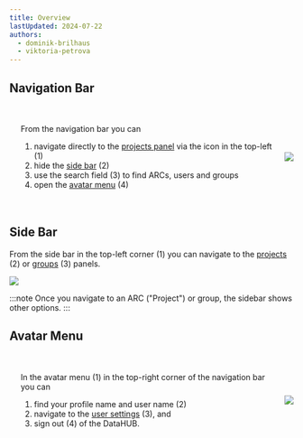 ```yaml
---
title: Overview
lastUpdated: 2024-07-22
authors:
  - dominik-brilhaus
  - viktoria-petrova
---
```


<style>

.container {
  display: flex;
  align-items: center;
  /*justify-content: center;*/
}

</style>

## Navigation Bar

<div class="container">

  <div style="padding: 20px;">
  
  From the navigation bar you can

  1. navigate directly to the [projects panel](../datahub-projects-panel) via the icon in the top-left (1)
  2. hide the [side bar](#side-bar) (2)
  3. use the search field (3) to find ARCs, users and groups
  4. open the [avatar menu](#avatar-menu) (4)

  </div>

  ![](@images/datahub/datahub-navbar.drawio.png)

</div>

## Side Bar

From the side bar in the top-left corner (1) you can navigate to the [projects](../datahub-projects-panel) (2) or [groups](../datahub-groups-panel) (3) panels.

![](@images/datahub/datahub-hamburger-menu.drawio.png)

:::note
Once you navigate to an ARC ("Project") or group, the sidebar shows other options.
:::

## Avatar Menu

<div class="container">

  <div style="padding: 20px;">

  In the avatar menu (1) in the top-right corner of the navigation bar you can
  
  1. find your profile name and user name (2)
  2. navigate to the [user settings](../datahub-user-settings) (3), and
  3. sign out (4) of the DataHUB.
  
  </div>

  ![](@images/datahub/datahub-avatar-menu.drawio.png)

</div>

